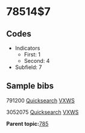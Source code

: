 # 78514$7

## Codes

-   Indicators
    -   First: 1
    -   Second: 4
-   Subfield: 7

## Sample bibs

791200 [Quicksearch](https://search.library.yale.edu/catalog/791200) [VXWS](http://prodorbis.library.yale.edu:7014/vxws/GetHoldingsService?bibId=791200)

3052075 [Quicksearch](https://search.library.yale.edu/catalog/3052075) [VXWS](http://prodorbis.library.yale.edu:7014/vxws/GetHoldingsService?bibId=3052075)

**Parent topic:**[785](../../tags/785/785.md)

